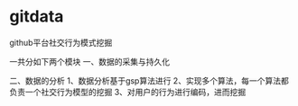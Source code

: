 # gitdata
github平台社交行为模式挖掘


一共分如下两个模块
一、数据的采集与持久化


二、数据的分析
  1、数据分析基于gsp算法进行
  2、实现多个算法，每一个算法都负责一个社交行为模型的挖掘
  3、对用户的行为进行编码，进而挖掘
